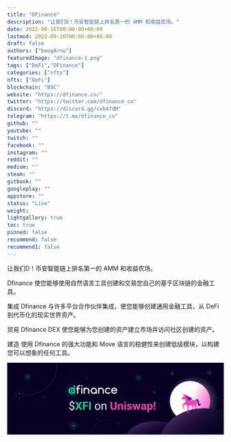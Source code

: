 ```yaml
---
title: "DFinance"
description: "让我们D！币安智能链上排名第一的 AMM 和收益农场。"
date: 2022-08-16T00:00:00+08:00
lastmod: 2022-08-16T00:00:00+08:00
draft: false
authors: ["boogArno"]
featuredImage: "dfinance-1.png"
tags: ["DeFi","DFinance"]
categories: ["nfts"]
nfts: ["DeFi"]
blockchain: "BSC"
website: "https://dfinance.co/"
twitter: "https://twitter.com/dfinance_co"
discord: "https://discord.gg/ceb47dM"
telegram: "https://t.me/dfinance_co"
github: ""
youtube: ""
twitch: ""
facebook: ""
instagram: ""
reddit: ""
medium: ""
steam: ""
gitbook: ""
googleplay: ""
appstore: ""
status: "Live"
weight: 
lightgallery: true
toc: true
pinned: false
recommend: false
recommend1: false
---
```

让我们D！币安智能链上排名第一的 AMM 和收益农场。

Dfinance 使您能够使用自然语言工具创建和交易您自己的基于区块链的金融工具。

集成
Dfinance 与许多平台合作伙伴集成，使您能够创建通用金融工具，从 DeFi 到代币化的现实世界资产。

贸易
Dfinance DEX 使您能够为您创建的资产建立市场并访问社区创建的资产。

建造
使用 Dfinance 的强大功能和 Move 语言的稳健性来创建低级模块，以构建您可以想象的任何工具。

![1500x500](1500x500.jpg)
